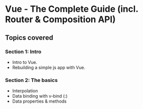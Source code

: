 # Vue - The Complete Guide (incl. Router & Composition API)

## Topics covered

### Section 1: Intro

- Intro to Vue.
- Rebuilding a simple js app with Vue.

### Section 2: The basics

- Interpolation
- Data binding with v-bind (:)
- Data properties & methods